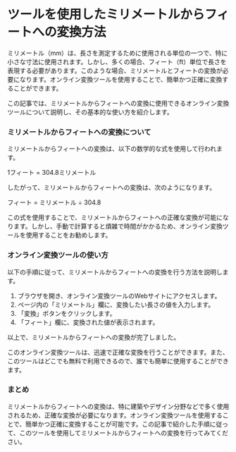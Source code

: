 ツールを使用したミリメートルからフィートへの変換方法
==========================

ミリメートル（mm）は、長さを測定するために使用される単位の一つで、特に小さな寸法に使用されます。しかし、多くの場合、フィート（ft）単位で長さを表現する必要があります。このような場合、ミリメートルとフィートの変換が必要になります。オンライン変換ツールを使用することで、簡単かつ正確に変換することができます。

この記事では、ミリメートルからフィートへの変換に使用できるオンライン変換ツールについて説明し、その基本的な使い方を紹介します。

### ミリメートルからフィートへの変換について

ミリメートルからフィートへの変換は、以下の数学的な式を使用して行われます。

1フィート = 304.8ミリメートル

したがって、ミリメートルからフィートへの変換は、次のようになります。

フィート = ミリメートル ÷ 304.8

この式を使用することで、ミリメートルからフィートへの正確な変換が可能になります。しかし、手動で計算すると煩雑で時間がかかるため、オンライン変換ツールを使用することをお勧めします。

### オンライン変換ツールの使い方

以下の手順に従って、ミリメートルからフィートへの変換を行う方法を説明します。

1. ブラウザを開き、オンライン変換ツールのWebサイトにアクセスします。
2. ページ内の「ミリメートル」欄に、変換したい長さの値を入力します。
3. 「変換」ボタンをクリックします。
4. 「フィート」欄に、変換された値が表示されます。

以上で、ミリメートルからフィートへの変換が完了しました。

このオンライン変換ツールは、迅速で正確な変換を行うことができます。また、このツールはどこでも無料で利用できるので、誰でも簡単に使用することができます。

### まとめ

ミリメートルからフィートへの変換は、特に建築やデザイン分野などで多く使用されるため、正確な変換が必要になります。オンライン変換ツールを使用することで、簡単かつ正確に変換することが可能です。この記事で紹介した手順に従って、このツールを使用してミリメートルからフィートへの変換を行ってみてください。